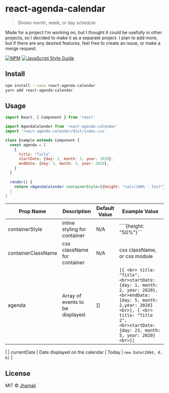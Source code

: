 # react-agenda-calendar

> Shows month, week, or day schedule

Made for a project I'm working on, but I thought it could be usefully in other projects, so I decided to make it as a separate project. I plan to add more, but if there are any desired features, feel free to create an issue, or make a merge request.

[![NPM](https://img.shields.io/npm/v/react-agenda-calendar.svg)](https://www.npmjs.com/package/react-agenda-calendar) [![JavaScript Style Guide](https://img.shields.io/badge/code_style-standard-brightgreen.svg)](https://standardjs.com)

## Install

```bash
npm install --save react-agenda-calendar
yarn add react-agenda-calendar
```

## Usage

```jsx
import React, { Component } from 'react'

import AgendaCalender from 'react-agenda-calendar'
import 'react-agenda-calendar/dist/index.css'

class Example extends Component {
  const agenda = [
    {
      title: "Title",
      startDate: {day: 1, month: 2, year: 2020},
      endDate: {day: 5, month: 2, year: 2020},
    }
  ]

  render() {
    return <AgendaCalender containerStyle={{height: "calc(100% - 51x)"}} containerClassName={styles.calenderContainer} agenda={agenda} currentDate={new Date(2004, 0, 6)} /></div>
  }
}
```

|   Prop Name         |  Description                  | Default Value |  Example Value  |
| ------------------- | ----------------------------- | ------------- | --------------- |
| containerStyle      | inline styling for container  |      N/A      | ````{height: "50%"}``` |
| containerClassName  | css className for container   |      N/A      |  css className, or css module |
|     agenda          | Array of events to be displayed. <br>  |    []       |  ```[{ <br> title: "Title", <br>startDate: {day: 1, month: 2, year: 2020}, <br>endDate: {day: 5, month: 2,year: 2020}<br>}, { <br> title: "Title 2", <br>startDate: {day: 23, month: 5, year: 2020}<br>}] ```
|
|    currentDate      | Date displayed on the calendar |  Today       |  ```new Date(2004, 0, 6)``` |

## License

MIT © [Jhamali](https://github.com/Jhamali)
